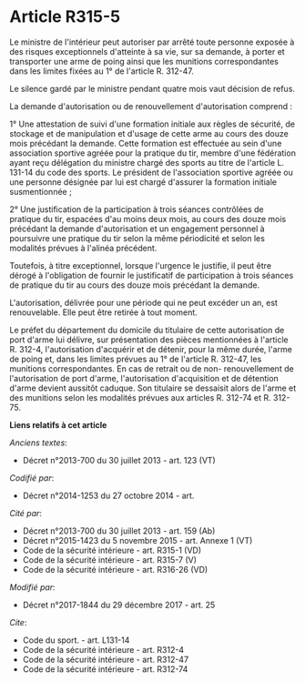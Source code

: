 # Article R315-5

Le ministre de l'intérieur peut autoriser par arrêté toute personne exposée à des risques exceptionnels d'atteinte à sa vie,
sur sa demande, à porter et transporter une arme de poing ainsi que les munitions correspondantes dans les limites fixées au
1° de l'article R. 312-47. 

Le silence gardé par le ministre pendant quatre mois vaut décision de refus. 

La demande d'autorisation ou de renouvellement d'autorisation comprend : 

1° Une attestation de suivi d'une formation initiale aux règles de sécurité, de stockage et de manipulation et d'usage de
cette arme au cours des douze mois précédant la demande. Cette formation est effectuée au sein d'une association sportive
agréée pour la pratique du tir, membre d'une fédération ayant reçu délégation du ministre chargé des sports au titre de
l'article L. 131-14 du code des sports. Le président de l'association sportive agréée ou une personne désignée par lui est
chargé d'assurer la formation initiale susmentionnée ; 

2° Une justification de la participation à trois séances contrôlées de pratique du tir, espacées d'au moins deux mois, au
cours des douze mois précédant la demande d'autorisation et un engagement personnel à poursuivre une pratique du tir selon la
même périodicité et selon les modalités prévues à l'alinéa précédent. 

Toutefois, à titre exceptionnel, lorsque l'urgence le justifie, il peut être dérogé à l'obligation de fournir le justificatif
de participation à trois séances de pratique du tir au cours des douze mois précédant la demande. 

L'autorisation, délivrée pour une période qui ne peut excéder un an, est renouvelable. Elle peut être retirée à tout moment. 

Le préfet du département du domicile du titulaire de cette autorisation de port d'arme lui délivre, sur présentation des
pièces mentionnées à l'article R. 312-4, l'autorisation d'acquérir et de détenir, pour la même durée, l'arme de poing et,
dans les limites prévues au 1° de l'article R. 312-47, les munitions correspondantes. En cas de retrait ou de non-
renouvellement de l'autorisation de port d'arme, l'autorisation d'acquisition et de détention d'arme devient aussitôt
caduque. Son titulaire se dessaisit alors de l'arme et des munitions selon les modalités prévues aux articles R. 312-74 et R.
312-75.

**Liens relatifs à cet article**

_Anciens textes_:

  - Décret n°2013-700 du 30 juillet 2013 - art. 123 (VT)

_Codifié par_:

  - Décret n°2014-1253 du 27 octobre 2014 - art.

_Cité par_:

  - Décret n°2013-700 du 30 juillet 2013 - art. 159 (Ab)
  - Décret n°2015-1423 du 5 novembre 2015 - art. Annexe 1 (VT)
  - Code de la sécurité intérieure - art. R315-1 (VD)
  - Code de la sécurité intérieure - art. R315-7 (V)
  - Code de la sécurité intérieure - art. R316-26 (VD)

_Modifié par_:

  - Décret n°2017-1844 du 29 décembre 2017 - art. 25

_Cite_:

  - Code du sport. - art. L131-14
  - Code de la sécurité intérieure - art. R312-4
  - Code de la sécurité intérieure - art. R312-47
  - Code de la sécurité intérieure - art. R312-74
